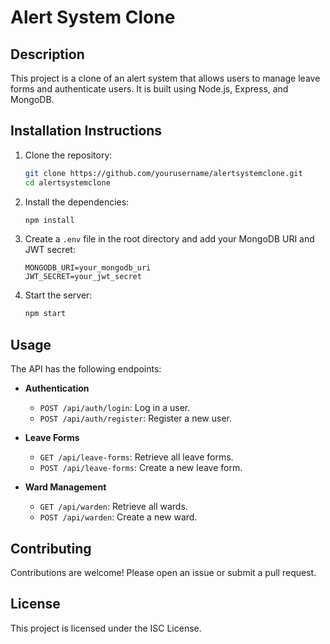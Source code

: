 # Alert System Clone

## Description
This project is a clone of an alert system that allows users to manage leave forms and authenticate users. It is built using Node.js, Express, and MongoDB.

## Installation Instructions
1. Clone the repository:
   ```bash
   git clone https://github.com/yourusername/alertsystemclone.git
   cd alertsystemclone
   ```

2. Install the dependencies:
   ```bash
   npm install
   ```

3. Create a `.env` file in the root directory and add your MongoDB URI and JWT secret:
   ```
   MONGODB_URI=your_mongodb_uri
   JWT_SECRET=your_jwt_secret
   ```

4. Start the server:
   ```bash
   npm start
   ```

## Usage
The API has the following endpoints:

- **Authentication**
  - `POST /api/auth/login`: Log in a user.
  - `POST /api/auth/register`: Register a new user.

- **Leave Forms**
  - `GET /api/leave-forms`: Retrieve all leave forms.
  - `POST /api/leave-forms`: Create a new leave form.

- **Ward Management**
  - `GET /api/warden`: Retrieve all wards.
  - `POST /api/warden`: Create a new ward.

## Contributing
Contributions are welcome! Please open an issue or submit a pull request.

## License
This project is licensed under the ISC License.
